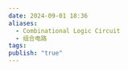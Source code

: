 ```yaml
---
date: 2024-09-01 18:36
aliases:
  - Combinational Logic Circuit
  - 组合电路
tags: 
publish: "true"
---
```

